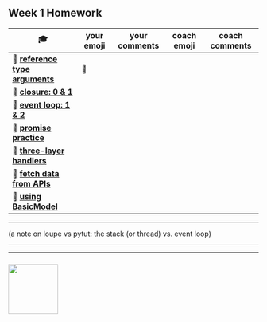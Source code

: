 ## Week 1 Homework

| :mortar_board: | your emoji | your comments | coach emoji | coach comments |
| --- | --- | --- | --- | --- |
| :egg: __[reference type arguments](./reference-type-args.md)__ |:green_heart:  | | | |
| :egg: __[closure: 0 & 1](../exercises-closure)__ | | | | |
| :egg: __[event loop: 1 & 2](../exercises-event-loop)__ | | | | |
| :egg: __[promise practice](./promise-practice.md)__ | | | | | 
| :egg: __[three-layer handlers](./three-layer-handlers)__ | | | | |
| :hatching_chick: __[fetch data from APIs](./fetching-exercises)__ | | | | |
| :hatching_chick: __[using BasicModel](./using-BasicModel.html)__ | | | | |

---

(a note on loupe vs pytut: the stack (or thread) vs. event loop)

___
___
### <a href="https://hackyourfuture.be" target="_blank"><img src="https://pbs.twimg.com/profile_images/984474625009741824/Bs_qKx6-_400x400.jpg" width="100" height="100"></img></a>
